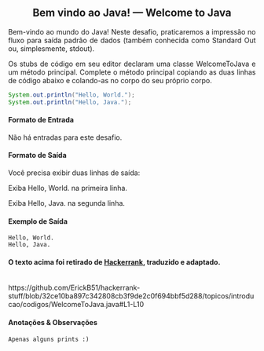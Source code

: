 <h2 align="center">Bem vindo ao Java! — Welcome to Java</h2>
  <p  align="justify">Bem-vindo ao mundo do Java! Neste desafio, praticaremos a impressão no fluxo para saída padrão de dados (também conhecida como Standard Out ou, simplesmente, stdout).</p>
  <p  align="justify">Os stubs de código em seu editor declaram uma classe WelcomeToJava e um método principal. Complete o método principal copiando as duas linhas de código abaixo e colando-as no corpo do seu próprio corpo.</p>

```java
System.out.println("Hello, World.");
System.out.println("Hello, Java.");
```

  <h4>Formato de Entrada</h4>
  <p  align="justify">Não há entradas para este desafio.</p>
  <h4>Formato de Saída</h4>
  <p  align="justify">Você precisa exibir duas linhas de saída:</p>
  <p  align="justify">Exiba Hello, World. na primeira linha.</p>
  <p  align="justify">Exiba Hello, Java. na segunda linha.</p>
  <h4>Exemplo de Saída</h4> 

```
Hello, World.
Hello, Java.
```

#### O texto acima foi retirado de [Hackerrank](https://www.hackerrank.com/), traduzido e adaptado.

  <br>
  https://github.com/ErickB51/hackerrank-stuff/blob/32ce10ba897c342808cb3f9de2c0f694bbf5d288/topicos/introducao/codigos/WelcomeToJava.java#L1-L10
  
  <h4>Anotações & Observações</h4>

```  
Apenas alguns prints :)
```